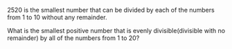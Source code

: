 2520 is the smallest number that can be divided by each of the numbers from 1 to 10 without any remainder.

What is the smallest positive number that is evenly divisible(divisible with no remainder) by all of the numbers from 1 to 20?

